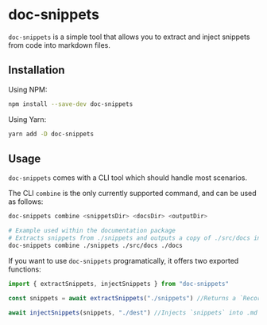 # doc-snippets
`doc-snippets` is a simple tool that allows you to extract and inject snippets from code into markdown files.

## Installation

Using NPM:
```bash
npm install --save-dev doc-snippets
```

Using Yarn:
```bash
yarn add -D doc-snippets
```

## Usage

`doc-snippets` comes with a CLI tool which should handle most scenarios.

The CLI `combine` is the only currently supported command, and can be used as follows:

```bash
doc-snippets combine <snippetsDir> <docsDir> <outputDir>

# Example used within the documentation package
# Extracts snippets from ./snippets and outputs a copy of ./src/docs into ./docs with injected snippets
doc-snippets combine ./snippets ./src/docs ./docs
```

If you want to use `doc-snippets` programatically, it offers two exported functions:

```typescript
import { extractSnippets, injectSnippets } from "doc-snippets"

const snippets = await extractSnippets("./snippets") //Returns a `Record<string, string>` of all snippets found within `./snippets`.

await injectSnippets(snippets, "./dest") //Injects `snippets` into .md files found inside `./dest`
```
